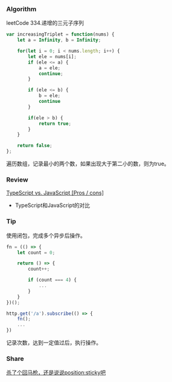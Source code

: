 
### Algorithm

leetCode 334.递增的三元子序列

``` javascript
var increasingTriplet = function(nums) {
    let a = Infinity, b = Infinity;

    for(let i = 0; i < nums.length; i++) {
        let ele = nums[i];
        if (ele <= a) {
            a = ele;
            continue;
        }

        if (ele <= b) {
            b = ele;
            continue
        }

        if(ele > b) {
            return true;
        }
    }

    return false;
};
```

遍历数组，记录最小的两个数，如果出现大于第二小的数，则为true。

### Review

[TypeScript vs. JavaScript [Pros / cons]](https://khalilstemmler.com/articles/javascript-vs-typescript/)

- TypeScript和JavaScript的对比

### Tip

使用闭包，完成多个异步后操作。

``` TypeScript
fn = (() => {
    let count = 0;

    return () => {
        count++;

        if (count === 4) {
            ...
        }
    }
})();

http.get('/a').subscribe(() => {
    fn();
    ...
})
```

记录次数，达到一定值过后，执行操作。

### Share

[杀了个回马枪，还是说说position:sticky吧](https://www.zhangxinxu.com/wordpress/2018/12/css-position-sticky/)

